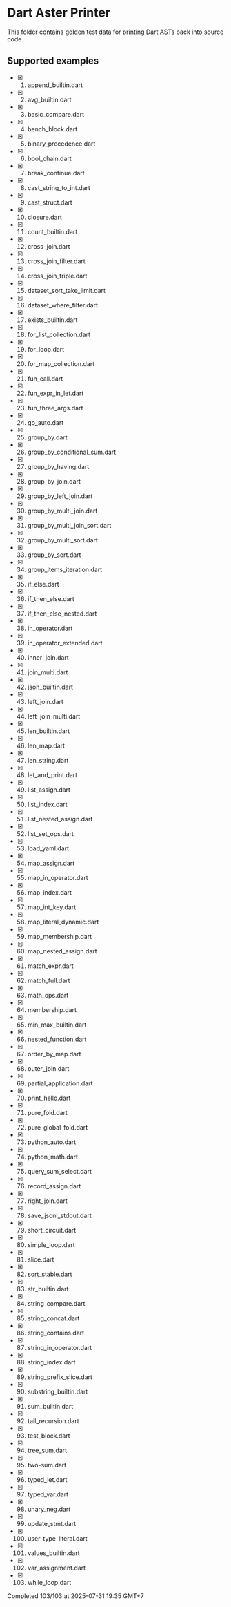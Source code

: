 # Dart Aster Printer

This folder contains golden test data for printing Dart ASTs back into source code.

## Supported examples

- [x] 1. append_builtin.dart
- [x] 2. avg_builtin.dart
- [x] 3. basic_compare.dart
- [x] 4. bench_block.dart
- [x] 5. binary_precedence.dart
- [x] 6. bool_chain.dart
- [x] 7. break_continue.dart
- [x] 8. cast_string_to_int.dart
- [x] 9. cast_struct.dart
- [x] 10. closure.dart
- [x] 11. count_builtin.dart
- [x] 12. cross_join.dart
- [x] 13. cross_join_filter.dart
- [x] 14. cross_join_triple.dart
- [x] 15. dataset_sort_take_limit.dart
- [x] 16. dataset_where_filter.dart
- [x] 17. exists_builtin.dart
- [x] 18. for_list_collection.dart
- [x] 19. for_loop.dart
- [x] 20. for_map_collection.dart
- [x] 21. fun_call.dart
- [x] 22. fun_expr_in_let.dart
- [x] 23. fun_three_args.dart
- [x] 24. go_auto.dart
- [x] 25. group_by.dart
- [x] 26. group_by_conditional_sum.dart
- [x] 27. group_by_having.dart
- [x] 28. group_by_join.dart
- [x] 29. group_by_left_join.dart
- [x] 30. group_by_multi_join.dart
- [x] 31. group_by_multi_join_sort.dart
- [x] 32. group_by_multi_sort.dart
- [x] 33. group_by_sort.dart
- [x] 34. group_items_iteration.dart
- [x] 35. if_else.dart
- [x] 36. if_then_else.dart
- [x] 37. if_then_else_nested.dart
- [x] 38. in_operator.dart
- [x] 39. in_operator_extended.dart
- [x] 40. inner_join.dart
- [x] 41. join_multi.dart
- [x] 42. json_builtin.dart
- [x] 43. left_join.dart
- [x] 44. left_join_multi.dart
- [x] 45. len_builtin.dart
- [x] 46. len_map.dart
- [x] 47. len_string.dart
- [x] 48. let_and_print.dart
- [x] 49. list_assign.dart
- [x] 50. list_index.dart
- [x] 51. list_nested_assign.dart
- [x] 52. list_set_ops.dart
- [x] 53. load_yaml.dart
- [x] 54. map_assign.dart
- [x] 55. map_in_operator.dart
- [x] 56. map_index.dart
- [x] 57. map_int_key.dart
- [x] 58. map_literal_dynamic.dart
- [x] 59. map_membership.dart
- [x] 60. map_nested_assign.dart
- [x] 61. match_expr.dart
- [x] 62. match_full.dart
- [x] 63. math_ops.dart
- [x] 64. membership.dart
- [x] 65. min_max_builtin.dart
- [x] 66. nested_function.dart
- [x] 67. order_by_map.dart
- [x] 68. outer_join.dart
- [x] 69. partial_application.dart
- [x] 70. print_hello.dart
- [x] 71. pure_fold.dart
- [x] 72. pure_global_fold.dart
- [x] 73. python_auto.dart
- [x] 74. python_math.dart
- [x] 75. query_sum_select.dart
- [x] 76. record_assign.dart
- [x] 77. right_join.dart
- [x] 78. save_jsonl_stdout.dart
- [x] 79. short_circuit.dart
- [x] 80. simple_loop.dart
- [x] 81. slice.dart
- [x] 82. sort_stable.dart
- [x] 83. str_builtin.dart
- [x] 84. string_compare.dart
- [x] 85. string_concat.dart
- [x] 86. string_contains.dart
- [x] 87. string_in_operator.dart
- [x] 88. string_index.dart
- [x] 89. string_prefix_slice.dart
- [x] 90. substring_builtin.dart
- [x] 91. sum_builtin.dart
- [x] 92. tail_recursion.dart
- [x] 93. test_block.dart
- [x] 94. tree_sum.dart
- [x] 95. two-sum.dart
- [x] 96. typed_let.dart
- [x] 97. typed_var.dart
- [x] 98. unary_neg.dart
- [x] 99. update_stmt.dart
- [x] 100. user_type_literal.dart
- [x] 101. values_builtin.dart
- [x] 102. var_assignment.dart
- [x] 103. while_loop.dart

Completed 103/103 at 2025-07-31 19:35 GMT+7
